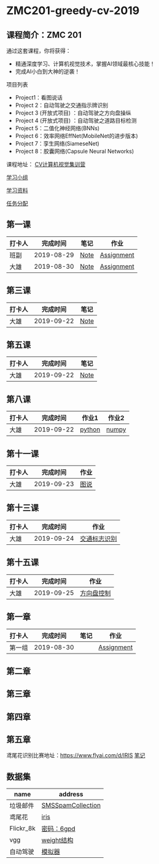 # ZMC201-greedy-cv-2019

## 课程简介：ZMC 201

通过这套课程，你将获得：

* 精通深度学习、计算机视觉技术，掌握AI领域最核心技能！
* 完成AI小白到大神的逆袭！

项目列表

* Project1：看图说话
* Project 2：自动驾驶之交通指示牌识别
* Project 3 (开放式项目) ：自动驾驶之方向盘操纵
* Project 4 (开放式项目) ：自动驾驶之道路目标检测
* Project 5：二值化神经网络(BNNs)
* Project 6：效率网络EffNet(MobileNet的进步版本)
* Project 7：孪生网络(SiameseNet)
* Project 8：胶囊网络(Capsule Neural Networks)

课程地址：
[CV计算机视觉集训营](https://www.greedyai.com/course/49)

[学习小组](./groups.md)     

[学习资料](./additional_reading/)

[任务分配](./assignment.md/) 

## 第一课

|打卡人|完成时间|笔记|作业|
|---|---|---|---|
|班副|2019-08-29|[Note](lesson1/note/vcl.md)|[Assignment](lesson1/assignment/xx/)|
|大雄|2019-08-30|[Note](lesson1/note/33_note/33_keras.ipynb)|[Assignment](lesson1/note/33_note/33_numpy.ipynb)|
## 第三课

|打卡人|完成时间|笔记|
|---|---|---|
|大雄|2019-09-22|[Note](lesson1/note/33_note/33_03.ipynb)|
## 第五课

|打卡人|完成时间|笔记|
|---|---|---|
|大雄|2019-09-22|[Note](lesson1/note/33_note/33_05.ipynb)|
## 第八课

|打卡人|完成时间|作业1|作业2|
|---|---|---|---|
|大雄|2019-09-22|[python](lesson1/note/33_homework/homework1/python_test.ipynb)|[numpy](lesson1/note/33_homework/homework1/Numpy_test.ipynb)|
## 第十一课

|打卡人|完成时间|作业|
|---|---|---|
|大雄|2019-09-23|[图说](lesson1/note/33_homework/homework2/all.ipynb)|
## 第十三课

|打卡人|完成时间|作业|
|---|---|---|
|大雄|2019-09-24|[交通标志识别](lesson1/note/33_homework/homework3/all.ipynb)|
## 第十五课

|打卡人|完成时间|作业|
|---|---|---|
|大雄|2019-09-25|[方向盘控制](lesson1/note/33_homework/homework4/all.ipynb)|

## 第一章

|打卡人|完成时间|笔记|作业|
|---|---|---|---|
|第一组|2019-08-30| |[Assignment](lesson1/the%20first%20group.md)|
## 第二章

## 第三章
## 第四章
## 第五章

鸢尾花识别比赛地址：https://www.flyai.com/d/IRIS
[笔记](./lesson5/note/)
## 数据集
|name|address|
|---|---|
|垃圾邮件|[SMSSpamCollection](lesson1/note/33_note/SMSSpamCollection.txt)|
|鸢尾花|[iris](lesson1/note/33_note/iris.csv)|
|Flickr_8k|[密码：6gpd](https://pan.baidu.com/s/1bQcQAz0pxPix9q9kCoZ1aw)|
|vgg|[weight](https://datasetss.blob.core.windows.net/public/proj1.captioning/dependent.file.task2/vgg16_exported.h5)[结构](https://datasetss.blob.core.windows.net/public/proj1.captioning/dependent.file.task2/vgg16_exported.json)|
|自动驾驶|[模拟器](https://github.com/udacity/self-driving-car-sim)|
